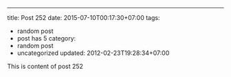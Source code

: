 ---
title: Post 252
date: 2015-07-10T00:17:30+07:00
tags:
  - random post
  - post has 5
category:
  - random post
  - uncategorized
updated: 2012-02-23T19:28:34+07:00

This is content of post 252